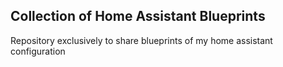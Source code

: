 ## Collection of Home Assistant Blueprints

Repository exclusively to share blueprints of my home assistant configuration
